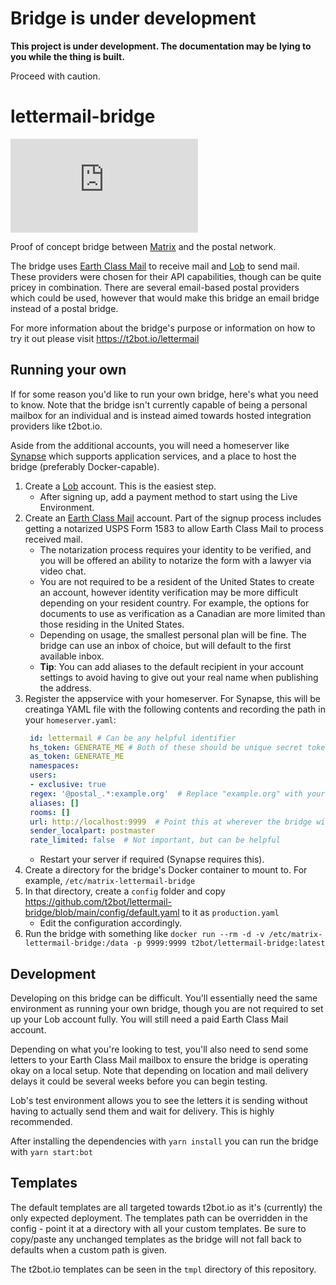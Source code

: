 # Bridge is under development

**This project is under development. The documentation may be lying to you while the thing is built.**

Proceed with caution.

# lettermail-bridge

![Matrix](https://img.shields.io/matrix/lettermail-bridge:matrix.org?style=flat-square)

Proof of concept bridge between [Matrix](https://matrix.org) and the postal network.

The bridge uses [Earth Class Mail](https://www.earthclassmail.com/) to receive mail and 
[Lob](https://www.lob.com/) to send mail. These providers were chosen for their API capabilities,
though can be quite pricey in combination. There are several email-based postal providers which
could be used, however that would make this bridge an email bridge instead of a postal bridge.

For more information about the bridge's purpose or information on how to try it out please visit
https://t2bot.io/lettermail

## Running your own

If for some reason you'd like to run your own bridge, here's what you need to know. Note that the
bridge isn't currently capable of being a personal mailbox for an individual and is instead aimed
towards hosted integration providers like t2bot.io.

Aside from the additional accounts, you will need a homeserver like [Synapse](https://github.com/matrix-org/synapse)
which supports application services, and a place to host the bridge (preferably Docker-capable).

1. Create a [Lob](https://www.lob.com/) account. This is the easiest step.
    * After signing up, add a payment method to start using the Live Environment.
2. Create an [Earth Class Mail](https://www.earthclassmail.com/) account. Part of the signup process
   includes getting a notarized USPS Form 1583 to allow Earth Class Mail to process received mail. 
   * The notarization process requires your identity to be verified, and you will be offered an ability
     to notarize the form with a lawyer via video chat.
   * You are not required to be a resident of the United States to create an account, however identity
     verification may be more difficult depending on your resident country. For example, the options
     for documents to use as verification as a Canadian are more limited than those residing in the
     United States.
   * Depending on usage, the smallest personal plan will be fine. The bridge can use an inbox of choice,
     but will default to the first available inbox.
   * **Tip**: You can add aliases to the default recipient in your account settings to avoid having to
     give out your real name when publishing the address.
3. Register the appservice with your homeserver. For Synapse, this will be creatinga YAML file with the
   following contents and recording the path in your `homeserver.yaml`:
   ```yaml
    id: lettermail # Can be any helpful identifier
    hs_token: GENERATE_ME # Both of these should be unique secret tokens
    as_token: GENERATE_ME
    namespaces:
    users:
    - exclusive: true
    regex: '@postal_.*:example.org'  # Replace "example.org" with your homeserver's domain
    aliases: []
    rooms: []
    url: http://localhost:9999  # Point this at wherever the bridge will be running
    sender_localpart: postmaster
    rate_limited: false  # Not important, but can be helpful
   ```
   * Restart your server if required (Synapse requires this).
4. Create a directory for the bridge's Docker container to mount to. For example, `/etc/matrix-lettermail-bridge`
5. In that directory, create a `config` folder and copy https://github.com/t2bot/lettermail-bridge/blob/main/config/default.yaml
   to it as `production.yaml`
   * Edit the configuration accordingly.
6. Run the bridge with something like `docker run --rm -d -v /etc/matrix-lettermail-bridge:/data -p 9999:9999 t2bot/lettermail-bridge:latest`

## Development

Developing on this bridge can be difficult. You'll essentially need the same environment as running your own bridge,
though you are not required to set up your Lob account fully. You will still need a paid Earth Class Mail account.

Depending on what you're looking to test, you'll also need to send some letters to your Earth Class Mail mailbox
to ensure the bridge is operating okay on a local setup. Note that depending on location and mail delivery delays
it could be several weeks before you can begin testing.

Lob's test environment allows you to see the letters it is sending without having to actually send them and wait for
delivery. This is highly recommended.

After installing the dependencies with `yarn install` you can run the bridge with `yarn start:bot`

## Templates

The default templates are all targeted towards t2bot.io as it's (currently) the only expected deployment. The templates
path can be overridden in the config - point it at a directory with all your custom templates. Be sure to copy/paste
any unchanged templates as the bridge will not fall back to defaults when a custom path is given.

The t2bot.io templates can be seen in the `tmpl` directory of this repository.

